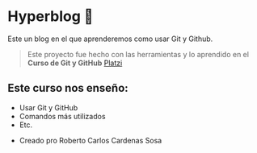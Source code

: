 # Hyperblog 🫣

Este un blog en el que aprenderemos como usar Git y Github.

> Este proyecto fue hecho con las herramientas y lo aprendido en el **Curso de Git y GitHub** [Platzi](https://platzi.com/clases/1557-git-github/19977-readmemd-es-una-excelente-practica/) 

## Este curso nos enseño:
- Usar Git y GitHub
- Comandos más utilizados
- Etc.
 
* Creado pro Roberto Carlos Cardenas Sosa
